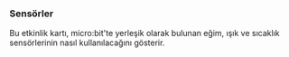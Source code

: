 ### Sensörler

Bu etkinlik kartı, micro:bit'te yerleşik olarak bulunan eğim, ışık ve sıcaklık sensörlerinin nasıl kullanılacağını gösterir.
